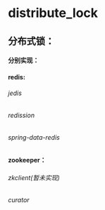 # distribute_lock
## 分布式锁：
#### 分别实现：
   #### redis:
   ###### jedis
   ###### redission
   ###### spring-data-redis
   #### zookeeper：
   ###### zkclient(暂未实现)
   ###### curator
